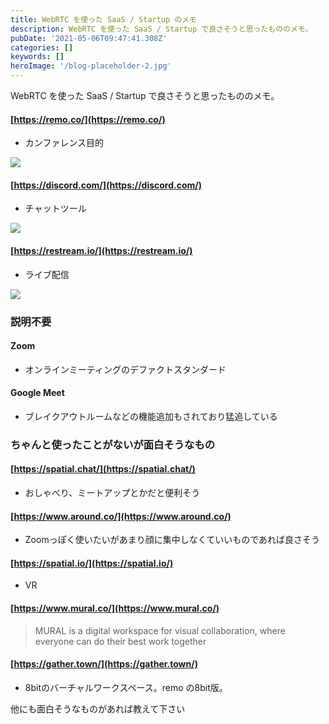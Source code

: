 ```yaml
---
title: WebRTC を使った SaaS / Startup のメモ
description: WebRTC を使った SaaS / Startup で良さそうと思ったもののメモ。
pubDate: '2021-05-06T09:47:41.308Z'
categories: []
keywords: []
heroImage: '/blog-placeholder-2.jpg'
---
```


WebRTC を使った SaaS / Startup で良さそうと思ったもののメモ。

#### [https://remo.co/](https://remo.co/)

*   カンファレンス目的

![](/img/1__p2prvkMlvSVhJYaMOY2Xog.png)

#### [https://discord.com/](https://discord.com/)

*   チャットツール

![](/img/1__VFuzeOOQEYdNgUDTyOhGBA.png)

#### [https://restream.io/](https://restream.io/)

*   ライブ配信

![](/img/1__VdtW9tBi7YakpZdMNB__9rA.png)

### 説明不要

#### Zoom

*   オンラインミーティングのデファクトスタンダード

#### Google Meet

*   ブレイクアウトルームなどの機能追加もされており猛追している

### ちゃんと使ったことがないが面白そうなもの

#### [https://spatial.chat/](https://spatial.chat/)

*   おしゃべり、ミートアップとかだと便利そう

#### [https://www.around.co/](https://www.around.co/)

*   Zoomっぽく使いたいがあまり顔に集中しなくていいものであれば良さそう

#### [https://spatial.io/](https://spatial.io/)

*   VR

#### [https://www.mural.co/](https://www.mural.co/)

> MURAL is a digital workspace for visual collaboration, where everyone can do their best work together

#### [https://gather.town/](https://gather.town/)

*   8bitのバーチャルワークスペース。remo の8bit版。

他にも面白そうなものがあれば教えて下さい